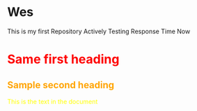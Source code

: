 # Wes
This is my first Repository
Actively Testing Response Time Now
<!DOCTYPE html>
<html>
<head>
<meta charset="UTF-8">
<title>This is the title</title>
</head>
<body>
<h1><font color = red> Same first heading </font> </h2>
<h2><font color = orange> Sample second heading </font></h2>
<font color = yellow>This is the text in the document</font>
</body>

</html> 